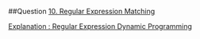 ##Question
[10. Regular Expression Matching](https://leetcode.com/problems/regular-expression-matching/)

[Explanation : Regular Expression Dynamic Programming](https://www.youtube.com/watch?v=l3hda49XcDE)